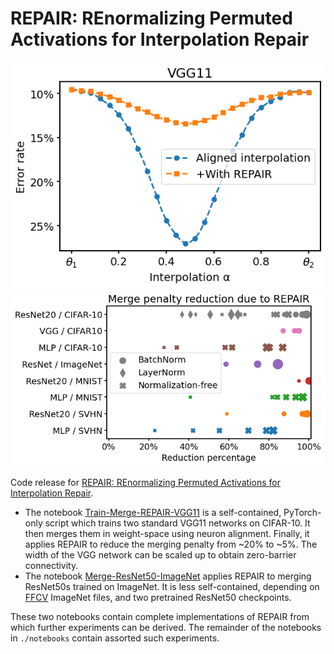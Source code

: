 # REPAIR: REnormalizing Permuted Activations for Interpolation Repair

![vgg](figures/vgg_twtr2.png)
![repair](figures/relative_twtr2.png)

Code release for [REPAIR: REnormalizing Permuted Activations for Interpolation Repair](https://arxiv.org/abs/2211.08403).

* The notebook [Train-Merge-REPAIR-VGG11](notebooks/Train-Merge-REPAIR-VGG11.ipynb) is a self-contained, PyTorch-only script which trains two standard VGG11 networks on CIFAR-10. It then merges them in weight-space using neuron alignment. Finally, it applies REPAIR to reduce the merging penalty from ~20% to ~5%. The width of the VGG network can be scaled up to obtain zero-barrier connectivity.
* The notebook [Merge-ResNet50-ImageNet](notebooks/Merge-ResNet50-ImageNet.ipynb) applies REPAIR to merging ResNet50s trained on ImageNet. It is less self-contained, depending on [FFCV](https://github.com/libffcv/ffcv) ImageNet files, and two pretrained ResNet50 checkpoints.

These two notebooks contain complete implementations of REPAIR from which further experiments can be derived. The remainder of the notebooks in `./notebooks` contain assorted such experiments.

